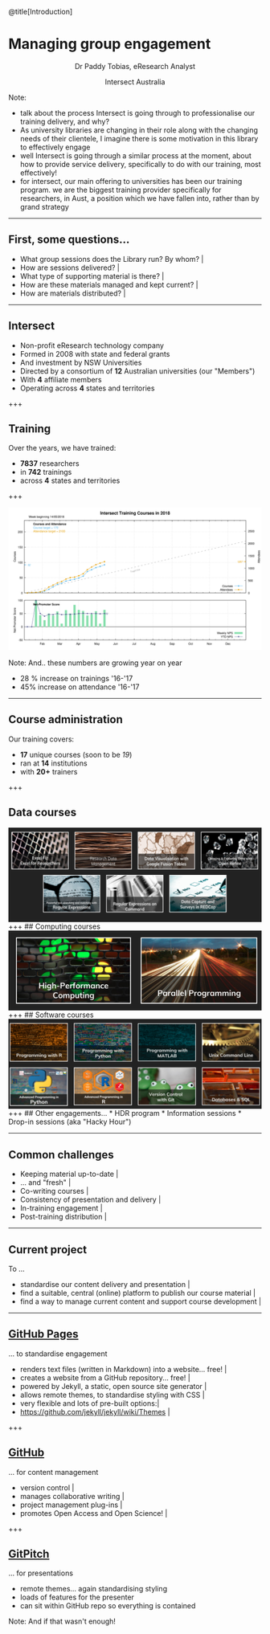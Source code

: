 @title[Introduction]


# Managing group engagement

<p><div align=center>Dr Paddy Tobias, eResearch Analyst</div></p>

<p><div align=center>Intersect Australia</div></p>


Note:
* talk about the process Intersect is going through to professionalise our training delivery, and why?
* As university libraries are changing in their role along with the changing needs of their clientele, I imagine there is some motivation in this library to effectively engage
* well Intersect is going through a similar process at the moment, about how to provide service delivery, specifically to do with our training, most effectively!
* for intersect, our main offering to universities has been our training program. we are the biggest training provider specifically for researchers, in Aust, a position which we have fallen into, rather than by grand strategy

---
## First, some questions...
* What group sessions does the Library run? By whom? |
* How are sessions delivered? |
* What type of supporting material is there? |
* How are these materials managed and kept current? |
* How are materials distributed? |
---
## Intersect
* Non-profit eResearch technology company
* Formed in 2008 with state and federal grants
* And investment by NSW Universities
* Directed by a consortium of **12** Australian universities (our "Members")
* With **4** affiliate members
* Operating across **4** states and territories

+++
## Training

Over the years, we have trained:
* **7837** researchers
* in **742** trainings
* across **4** states and territories

+++

![training](assets/image/intersect_training_20180514.png)

Note:
And.. these numbers are growing year on year
* 28 % increase on trainings '16-'17
* 45% increase on attendance '16-'17
---

## Course administration
Our training covers:
* **17** unique courses (soon to be *19*)
* ran at **14** institutions
* with **20+** trainers

+++
## Data courses
<img src="assets/image/data_courses.png" align = "middle">
+++
## Computing courses
<img src="assets/image/compute_courses.png" align = "middle">
+++
## Software courses
<img src="assets/image/software-courses.png") align = "middle">
+++
## Other engagements...
* HDR program
* Information sessions
* Drop-in sessions (aka "Hacky Hour")

---
## Common challenges

* Keeping material up-to-date |
* ... and "fresh" |
* Co-writing courses |
* Consistency of presentation and delivery |
* In-training engagement |
* Post-training distribution |

---

## Current project
To ...
* standardise our content delivery and presentation |
* find a suitable, central (online) platform to publish our course material |
* find a way to manage current content and support course development |

---

## [GitHub Pages](https://intersectaustralia.github.io/surveys-with-qualtrics/)
... to standardise engagement



* renders text files (written in Markdown) into a website... free! |
* creates a website from a GitHub repository... free! |
* powered by Jekyll, a static, open source site generator |
* allows remote themes, to standardise styling with CSS |
* very flexible and lots of pre-built options:|
* https://github.com/jekyll/jekyll/wiki/Themes |

+++
## [GitHub](https://github.com/IntersectAustralia/surveys-with-qualtrics)
... for content management

* version control |
* manages collaborative writing |
* project management plug-ins |
* promotes Open Access and Open Science! |

+++
## [GitPitch](https://gitpitch.com/intersectAustralia/surveys-with-qualtrics#/)
... for presentations

* remote themes... again standardising styling
* loads of features for the presenter
* can sit within GitHub repo so everything is contained

Note:
And if that wasn't enough!
